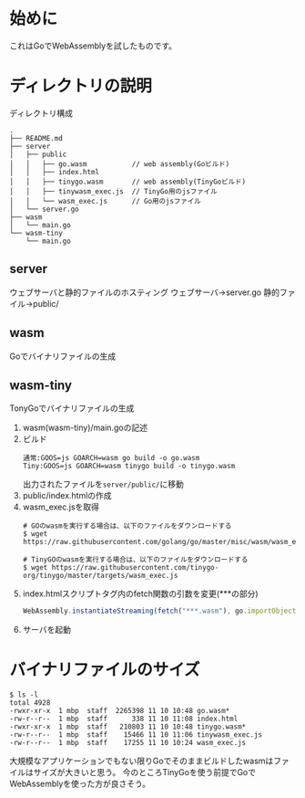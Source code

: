 # 始めに
これはGoでWebAssemblyを試したものです。

# ディレクトリの説明
ディレクトリ構成
```
.
├── README.md
├── server
│   ├── public
│   │   ├── go.wasm           // web assembly(Goビルド)
│   │   ├── index.html
│   │   ├── tinygo.wasm       // web assembly(TinyGoビルド)
│   │   ├── tinywasm_exec.js  // TinyGo用のjsファイル
│   │   └── wasm_exec.js      // Go用のjsファイル
│   └── server.go
├── wasm
│   └── main.go
└── wasm-tiny
    └── main.go
```
## server
ウェブサーバと静的ファイルのホスティング
ウェブサーバ→server.go
静的ファイル→public/

## wasm
Goでバイナリファイルの生成

## wasm-tiny
TonyGoでバイナリファイルの生成

1. wasm(wasm-tiny)/main.goの記述
2. ビルド
    ```
    通常:GOOS=js GOARCH=wasm go build -o go.wasm
    Tiny:GOOS=js GOARCH=wasm tinygo build -o tinygo.wasm
    ```
    出力されたファイルを`server/public/`に移動
3. public/index.htmlの作成
4. wasm_exec.jsを取得
    ```
    # GOのwasmを実行する場合は、以下のファイルをダウンロードする
    $ wget https://raw.githubusercontent.com/golang/go/master/misc/wasm/wasm_exec.js

    # TinyGOのwasmを実行する場合は、以下のファイルをダウンロードする
    $ wget https://raw.githubusercontent.com/tinygo-org/tinygo/master/targets/wasm_exec.js
    ```
5. index.htmlスクリプトタグ内のfetch関数の引数を変更(***の部分)
    ```js
    WebAssembly.instantiateStreaming(fetch("***.wasm"), go.importObject).then((result) => {
    ```
6. サーバを起動

# バイナリファイルのサイズ
```
$ ls -l
total 4928
-rwxr-xr-x  1 mbp  staff  2265398 11 10 10:48 go.wasm*
-rw-r--r--  1 mbp  staff      338 11 10 11:08 index.html
-rwxr-xr-x  1 mbp  staff   210803 11 10 10:48 tinygo.wasm*
-rw-r--r--  1 mbp  staff    15466 11 10 11:06 tinywasm_exec.js
-rw-r--r--  1 mbp  staff    17255 11 10 10:24 wasm_exec.js
```
大規模なアプリケーションでもない限りGoでそのままビルドしたwasmはファイルはサイズが大きいと思う。
今のところTinyGoを使う前提でGoでWebAssemblyを使った方が良さそう。
